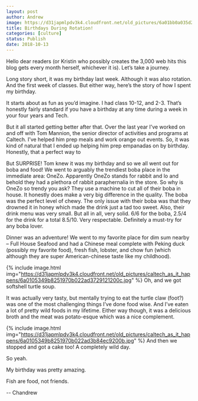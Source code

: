 ```yaml
---
layout: post
author: Andrew
image: https://d31japmlpdv3k4.cloudfront.net/old_pictures/6a01bb0a035d21970d022ad398b28d200d-pi.jpg
title: Birthdays During Rotation!
categories: [culture]
status: Publish
date: 2018-10-13
---
```


Hello dear readers (or Kristin who possibly creates the 3,000 web hits this blog gets every month herself, whichever it is). Let’s take a journey.

Long story short, it was my birthday last week. Although it was also rotation. And the first week of classes. But either way, here’s the story of how I spent my birthday.

It starts about as fun as you’d imagine. I had class 10-12, and 2-3. That’s honestly fairly standard if you have a birthday at any time during a week in your four years and Tech.

But it all started getting better after that. Over the last year I’ve worked on and off with Tom Mannion, the senior director of activities and programs at Caltech. I’ve helped him prep meals and work orange out events. So, it was kind of natural that I ended up helping him prep empanadas on by birthday. Honestly, that a perfect way to

But SURPRISE! Tom knew it was my birthday and so we all went out for boba and food!
We went to arguably the trendiest boba place in the immediate area: OneZo. Apparently OneZo stands for rabbit and lo and behold they had a plethora of rabbit paraphernalia in the store. So why is OneZo so trendy you ask? They use a machine to cut all of their boba in house. It honestly does make a very big difference in the quality. The boba was the perfect level of chewy. The only issue with their boba was that they drowned it in honey which made the drink just a tad too sweet. Also, their drink menu was very small. But all in all, very solid. 6/6 for the boba, 2.5/4 for the drink for a total 8.5/10. Very respectable. Definitely a must-try for any boba lover.

Dinner was an adventure! We went to my favorite place for dim sum nearby – Full House Seafood and had a Chinese meal complete with Peking duck (possibly my favorite food), fresh fish, lobster, and chow fun (which although they are super American-chinese taste like my childhood).


{% include image.html img="https://d31japmlpdv3k4.cloudfront.net/old_pictures/caltech_as_it_happens/6a0105349b8251970b022ad3729121200c.jpg" %}
Oh, and we got softshell turtle soup.

It was actually very tasty, but mentally trying to eat the turtle claw (foot?) was one of the most challenging things I’ve done food wise. And I’ve eaten a lot of pretty wild foods in my lifetime. Either way though, it was a delicious broth and the meat was potato-esque which was a nice complement.


{% include image.html img="https://d31japmlpdv3k4.cloudfront.net/old_pictures/caltech_as_it_happens/6a0105349b8251970b022ad3b84ec9200b.jpg" %}
And then we stopped and got a cake too! A completely wild day.

So yeah.

My birthday was pretty amazing.

Fish are food, not friends.

-- Chandrew
